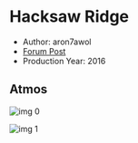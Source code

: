 # Hacksaw Ridge

* Author: aron7awol
* [Forum Post](https://www.avsforum.com/threads/bass-eq-for-filtered-movies.2995212/post-57716630)
* Production Year: 2016

## Atmos

![img 0](https://i.imgur.com/lyfCpxB.jpg)

![img 1](https://i.imgur.com/kptSa0n.jpg)

